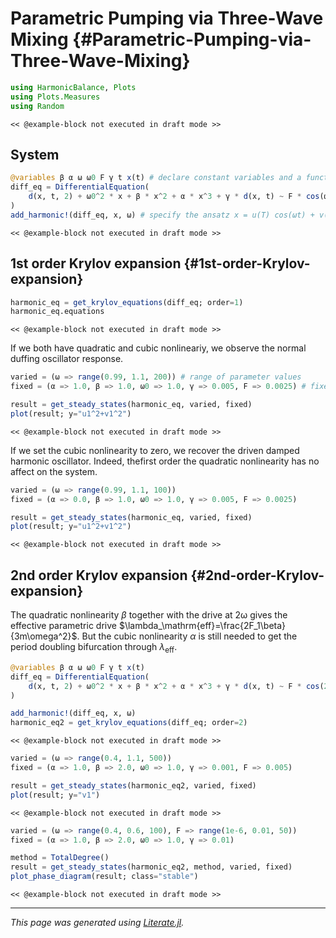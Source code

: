 


# Parametric Pumping via Three-Wave Mixing {#Parametric-Pumping-via-Three-Wave-Mixing}

```julia
using HarmonicBalance, Plots
using Plots.Measures
using Random
```


```
<< @example-block not executed in draft mode >>
```


## System

```julia
@variables β α ω ω0 F γ t x(t) # declare constant variables and a function x(t)
diff_eq = DifferentialEquation(
    d(x, t, 2) + ω0^2 * x + β * x^2 + α * x^3 + γ * d(x, t) ~ F * cos(ω * t), x
)
add_harmonic!(diff_eq, x, ω) # specify the ansatz x = u(T) cos(ωt) + v(T) sin(ωt)
```


```
<< @example-block not executed in draft mode >>
```


## 1st order Krylov expansion {#1st-order-Krylov-expansion}

```julia
harmonic_eq = get_krylov_equations(diff_eq; order=1)
harmonic_eq.equations
```


```
<< @example-block not executed in draft mode >>
```


If we both have quadratic and cubic nonlineariy, we observe the normal duffing oscillator response.

```julia
varied = (ω => range(0.99, 1.1, 200)) # range of parameter values
fixed = (α => 1.0, β => 1.0, ω0 => 1.0, γ => 0.005, F => 0.0025) # fixed parameters

result = get_steady_states(harmonic_eq, varied, fixed)
plot(result; y="u1^2+v1^2")
```


```
<< @example-block not executed in draft mode >>
```


If we set the cubic nonlinearity to zero, we recover the driven damped harmonic oscillator. Indeed, thefirst order the quadratic nonlinearity has no affect on the system.

```julia
varied = (ω => range(0.99, 1.1, 100))
fixed = (α => 0.0, β => 1.0, ω0 => 1.0, γ => 0.005, F => 0.0025)

result = get_steady_states(harmonic_eq, varied, fixed)
plot(result; y="u1^2+v1^2")
```


```
<< @example-block not executed in draft mode >>
```


## 2nd order Krylov expansion {#2nd-order-Krylov-expansion}

The quadratic nonlinearity $\beta$ together with the drive at 2ω gives the effective parametric drive $\lambda_\mathrm{eff}=\frac{2F_1\beta}{3m\omega^2}$. But the cubic nonlinearity $\alpha$ is still needed to get the period doubling bifurcation through $\lambda_\mathrm{eff}$.

```julia
@variables β α ω ω0 F γ t x(t)
diff_eq = DifferentialEquation(
    d(x, t, 2) + ω0^2 * x + β * x^2 + α * x^3 + γ * d(x, t) ~ F * cos(2ω * t), x
)

add_harmonic!(diff_eq, x, ω)
harmonic_eq2 = get_krylov_equations(diff_eq; order=2)
```


```
<< @example-block not executed in draft mode >>
```


```julia
varied = (ω => range(0.4, 1.1, 500))
fixed = (α => 1.0, β => 2.0, ω0 => 1.0, γ => 0.001, F => 0.005)

result = get_steady_states(harmonic_eq2, varied, fixed)
plot(result; y="v1")
```


```
<< @example-block not executed in draft mode >>
```


```julia
varied = (ω => range(0.4, 0.6, 100), F => range(1e-6, 0.01, 50))
fixed = (α => 1.0, β => 2.0, ω0 => 1.0, γ => 0.01)

method = TotalDegree()
result = get_steady_states(harmonic_eq2, method, varied, fixed)
plot_phase_diagram(result; class="stable")
```


```
<< @example-block not executed in draft mode >>
```



---


_This page was generated using [Literate.jl](https://github.com/fredrikekre/Literate.jl)._
